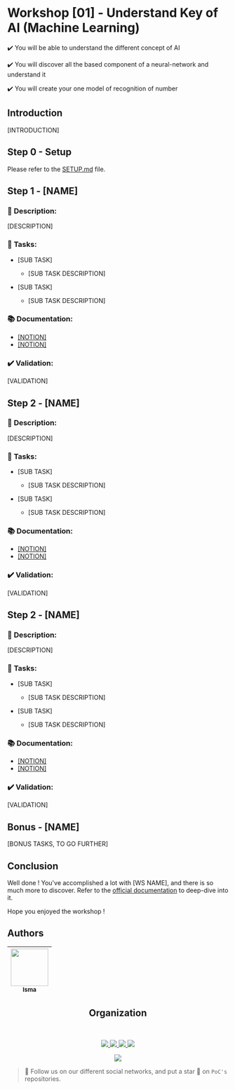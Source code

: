 # Workshop [01] - Understand Key of AI (Machine Learning) 

✔️ You will be able to understand the different concept of AI

✔️ You will discover all the based component of a neural-network and understand it

✔️ You will create your one model of recognition of number

## Introduction

[INTRODUCTION]

## Step 0 - Setup

Please refer to the [SETUP.md](./SETUP.md) file.

## Step 1 - [NAME]

### :bookmark_tabs: **Description**:

[DESCRIPTION]

### :pushpin: **Tasks**:

- [SUB TASK] 
    - [SUB TASK DESCRIPTION] 


- [SUB TASK]
    - [SUB TASK DESCRIPTION] 

### :books: **Documentation**:

- [[NOTION]](http://link.com)
- [[NOTION]](http://link.com)

### ✔️ **Validation**:

[VALIDATION]

## Step 2 - [NAME]

### :bookmark_tabs: **Description**:

[DESCRIPTION]

### :pushpin: **Tasks**:

- [SUB TASK]
    - [SUB TASK DESCRIPTION]


- [SUB TASK]
    - [SUB TASK DESCRIPTION]

### :books: **Documentation**:

- [[NOTION]](http://link.com)
- [[NOTION]](http://link.com)

### ✔️ **Validation**:

[VALIDATION]


## Step 2 - [NAME]

### :bookmark_tabs: **Description**:

[DESCRIPTION]

### :pushpin: **Tasks**:

- [SUB TASK]
    - [SUB TASK DESCRIPTION]


- [SUB TASK]
    - [SUB TASK DESCRIPTION]

### :books: **Documentation**:

- [[NOTION]](http://link.com)
- [[NOTION]](http://link.com)

### ✔️ **Validation**:

[VALIDATION]


## Bonus - [NAME]

[BONUS TASKS, TO GO FURTHER]

## Conclusion

Well done ! You've accomplished a lot with [WS NAME], and there is so much more to discover.
Refer to the [official documentation](https://link.com) to deep-dive into it. 

Hope you enjoyed the workshop !

## Authors

| [<img src="https://github.com/Doozers.png?size=85" width=85><br><sub>Isma</sub>](https://github.com/Doozers) | 
|:------------------------------------------------------------------------------------------------------------:|
<h2 align=center>
Organization
</h2>
<br/>
<p align='center'>
    <a href="https://www.linkedin.com/company/pocinnovation/mycompany/">
        <img src="https://img.shields.io/badge/LinkedIn-0077B5?style=for-the-badge&logo=linkedin&logoColor=white">
    </a>
    <a href="https://www.instagram.com/pocinnovation/">
        <img src="https://img.shields.io/badge/Instagram-E4405F?style=for-the-badge&logo=instagram&logoColor=white">
    </a>
    <a href="https://twitter.com/PoCInnovation">
        <img src="https://img.shields.io/badge/Twitter-1DA1F2?style=for-the-badge&logo=twitter&logoColor=white">
    </a>
    <a href="https://discord.com/invite/Yqq2ADGDS7">
        <img src="https://img.shields.io/badge/Discord-7289DA?style=for-the-badge&logo=discord&logoColor=white">
    </a>
</p>
<p align=center>
    <a href="https://www.poc-innovation.fr/">
        <img src="https://img.shields.io/badge/WebSite-1a2b6d?style=for-the-badge&logo=GitHub Sponsors&logoColor=white">
    </a>
</p>

> :rocket: Follow us on our different social networks, and put a star 🌟 on `PoC's` repositories.


